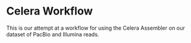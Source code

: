 # Celera Workflow

This is our attempt at a workflow for using the Celera Assembler on our dataset
of PacBio and Illumina reads.
